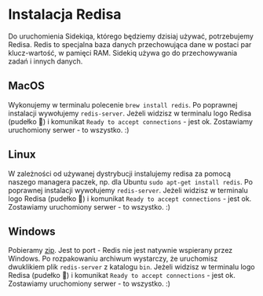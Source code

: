 # Instalacja Redisa

Do uruchomienia Sidekiqa, którego będziemy dzisiaj używać, potrzebujemy Redisa. Redis to specjalna baza danych przechowująca dane w postaci par klucz-wartość, w pamięci RAM. Sidekiq używa go do przechowywania zadań i innych danych.

## MacOS

Wykonujemy w terminalu polecenie `brew install redis`. Po poprawnej instalacji wywołujemy `redis-server`. Jeżeli widzisz w terminalu logo Redisa (pudełko 🙂) i komunikat `Ready to accept connections` - jest ok. Zostawiamy uruchomiony serwer - to wszystko. :)

## Linux

W zależności od używanej dystrybucji instalujemy redisa za pomocą naszego managera paczek, np. dla Ubuntu `sudo apt-get install redis`. Po poprawnej instalacji wywołujemy `redis-server`. Jeżeli widzisz w terminalu logo Redisa (pudełko 🙂) i komunikat `Ready to accept connections` - jest ok. Zostawiamy uruchomiony serwer - to wszystko. :)

## Windows

Pobieramy [zip](https://github.com/ZeroSlayer/redis-6.2.3-stable-windows-64bit/archive/refs/heads/master.zip). Jest to port - Redis nie jest natywnie wspierany przez Windows. Po rozpakowaniu archiwum wystarczy, że uruchomisz dwuklikiem plik `redis-server` z katalogu `bin`. Jeżeli widzisz w terminalu logo Redisa (pudełko 🙂) i komunikat `Ready to accept connections` - jest ok. Zostawiamy uruchomiony serwer - to wszystko. :)
